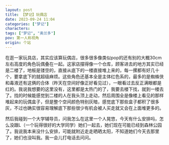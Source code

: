 ```yaml
---
layout: post
title: 【梦记】玩偶店
date: 2023-09-24 11:04
categories: ["梦记"]
characters: 
tags: ["梦记", "奥兰多"]
pov: 第一人称视角
origin: 个站
---
```


在逛一家玩具店，其实应该算玩偶店，很多很多像类似pop的还有别的大概30cm左右高度的角色玩偶叠在一起。这家店摆得像一个仓库，顾客进去的地方其实已经是二楼了，地板是镂空的，直接从底下的一楼直接堆上来的，每一摞都有好几十个，要拿底下的就超级麻烦。这些角色还基本全是主体红色系的，最多的是蜘蛛侠和毒液还有这俩的合体（昨天在空间好像正好看见过），一眼看过去反正满眼都是红的。我说我想要的这里没有，这里都是太热门的了，我要去楼下找，就到一楼去了。找的时候能感觉到二楼的人在我头顶上走动，然后周围全是像楼上看见的那样堆起来的玩偶盒子，但是整个空间颜色特别灰暗，感觉底下那些盒子都积了很多灰，不过也确实很容易理解底下那些很少有机会被人买走就又会在上面堆更多的。

然后我碰到一个大学辅导员，问我怎么在这里一个人晃悠，今天有什么安排吗，怎么没跟L（一个玩得很好的大学同学）她们一起去，她们现在可能已经到森林公园了。我说我本来没什么安排，可能就附近走走晒晒太阳，不知道她们今天去那里了，她们也没叫我。我一会儿打电话去问问。

